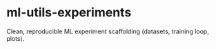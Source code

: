 # ml-utils-experiments
Clean, reproducible ML experiment scaffolding (datasets, training loop, plots).
